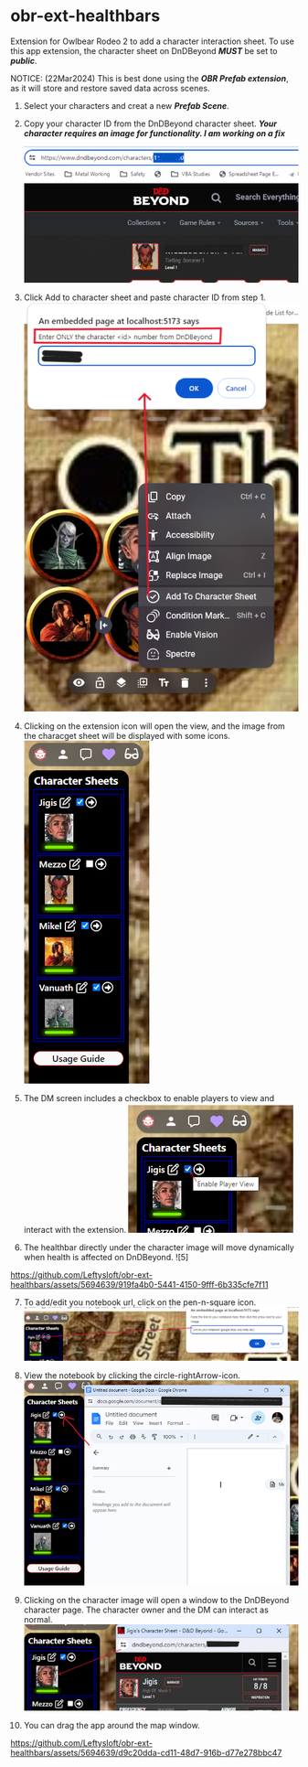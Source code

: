 # obr-ext-healthbars

Extension for Owlbear Rodeo 2 to add a character interaction sheet.
To use this app extension, the character sheet on DnDBeyond **_MUST_** be set to **_public_**.

NOTICE: (22Mar2024) This is best done using the **_OBR Prefab extension_**, as it will store and restore saved data across scenes.

1. Select your characters and creat a new **_Prefab Scene_**.

2. Copy your character ID from the DnDBeyond character sheet.
   **_Your character requires an image for functionality. I am working on a fix_**

   ![1](/screenshots/copy-url.png)

3. Click Add to character sheet and paste character ID from step 1.
   ![2](/screenshots/add-and-paste-url.png)

4. Clicking on the extension icon will open the view, and the image from the characget sheet will be displayed with some icons.
   ![3](/screenshots/dm-view.png)

5. The DM screen includes a checkbox to enable players to view and interact with the extension.
   ![4](/screenshots/enable-player-view.png)

6. The healthbar directly under the character image will move dynamically when health is affected on DnDBeyond.
   ![5]

https://github.com/Leftysloft/obr-ext-healthbars/assets/5694639/919fa4b0-5441-4150-9fff-6b335cfe7f11

7. To add/edit you notebook url, click on the pen-n-square icon.
   ![6](screenshots/edit-notebook-page.png)

8. View the notebook by clicking the circle-rightArrow-icon.
   ![7](/screenshots/view-notebook.png)

9. Clicking on the character image will open a window to the DnDBeyond character page. The character owner and the DM can interact as normal.
   ![8](/screenshots/view-dndb-character.png)

10. You can drag the app around the map window.

https://github.com/Leftysloft/obr-ext-healthbars/assets/5694639/d9c20dda-cd11-48d7-916b-d77e278bbc47
